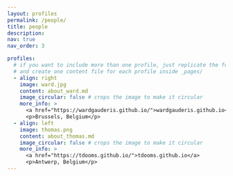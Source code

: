 ```yaml
---
layout: profiles
permalink: /people/
title: people
description:
nav: true
nav_order: 3

profiles:
  # if you want to include more than one profile, just replicate the following block
  # and create one content file for each profile inside _pages/
  - align: right
    image: ward.jpg
    content: about_ward.md
    image_circular: false # crops the image to make it circular
    more_info: >
      <a href="https://wardgauderis.github.io/">wardgauderis.github.io</a>
      <p>Brussels, Belgium</p>
  - align: left
    image: thomas.png
    content: about_thomas.md
    image_circular: false # crops the image to make it circular
    more_info: >
      <a href="https://tdooms.github.io/">tdooms.github.io</a>
      <p>Antwerp, Belgium</p>
---
```

